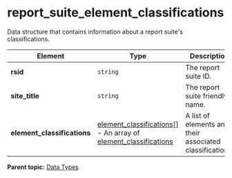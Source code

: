 # report_suite_element_classifications

Data structure that contains information about a report suite's classifications.

|Element|Type|Description|
|-------|----|-----------|
| **rsid** | `string` | The report suite ID. |
| **site_title** | `string` | The report suite friendly name. |
| **element_classifications** | [element_classifications[]](r_element_classifications_array.md#) - An array of [element_classifications](r_element_classifications.md#) | A list of elements and their associated classifications. |

**Parent topic:** [Data Types](../data_types/c_datatypes.md)

